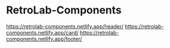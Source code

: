 # RetroLab-Components

https://retrolab-components.netlify.app/header/
https://retrolab-components.netlify.app/card/
https://retrolab-components.netlify.app/footer/
